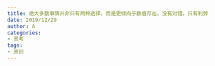 ```yaml
---
title: 绝大多数事情并非只有两种选择，而是更倾向于数值存在。没有对错，只有利弊
date: 2019/12/29
author: A
categories:
- 思考
tags:
- 原创
---
```

